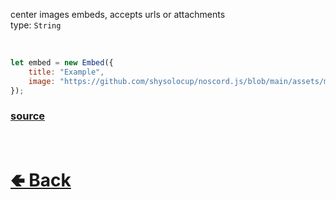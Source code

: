 center images embeds, accepts urls or attachments<br>
type: `String`<br>

<br>

```js
let embed = new Embed({
    title: "Example",
    image: "https://github.com/shysolocup/noscord.js/blob/main/assets/mini%20noscord.js.png"
});
```

### [source](https://github.com/shysolocup/noscord.js/blob/main/src/Services/ComponentService/components/Embed.js)

<br> <h1> [🢀 Back](https://github.com/shysolocup/noscord.js/wiki/Components.Embed) </h1>